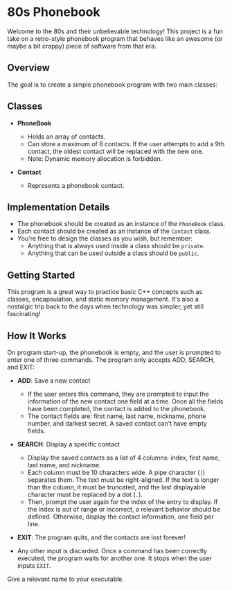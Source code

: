 # 80s Phonebook

Welcome to the 80s and their unbelievable technology! This project is a fun take on a retro-style phonebook program that behaves like an awesome (or maybe a bit crappy) piece of software from that era.

## Overview

The goal is to create a simple phonebook program with two main classes:

## Classes

- **PhoneBook**
  - Holds an array of contacts.
  - Can store a maximum of 8 contacts. If the user attempts to add a 9th contact, the oldest contact will be replaced with the new one.
  - Note: Dynamic memory allocation is forbidden.

- **Contact**
  - Represents a phonebook contact.

## Implementation Details

- The phonebook should be created as an instance of the `PhoneBook` class.
- Each contact should be created as an instance of the `Contact` class.
- You're free to design the classes as you wish, but remember:
  - Anything that is always used inside a class should be `private`.
  - Anything that can be used outside a class should be `public`.

## Getting Started

This program is a great way to practice basic C++ concepts such as classes, encapsulation, and static memory management. It's also a nostalgic trip back to the days when technology was simpler, yet still fascinating!

## How It Works

On program start-up, the phonebook is empty, and the user is prompted to enter one of three commands. The program only accepts ADD, SEARCH, and EXIT:

- **ADD**: Save a new contact
  - If the user enters this command, they are prompted to input the information of the new contact one field at a time. Once all the fields have been completed, the contact is added to the phonebook.
  - The contact fields are: first name, last name, nickname, phone number, and darkest secret. A saved contact can’t have empty fields.
  
- **SEARCH**: Display a specific contact
  - Display the saved contacts as a list of 4 columns: index, first name, last name, and nickname.
  - Each column must be 10 characters wide. A pipe character (`|`) separates them. The text must be right-aligned. If the text is longer than the column, it must be truncated, and the last displayable character must be replaced by a dot (`.`).
  - Then, prompt the user again for the index of the entry to display. If the index is out of range or incorrect, a relevant behavior should be defined. Otherwise, display the contact information, one field per line.

- **EXIT**: The program quits, and the contacts are lost forever!

- Any other input is discarded. Once a command has been correctly executed, the program waits for another one. It stops when the user inputs `EXIT`.

Give a relevant name to your executable.
